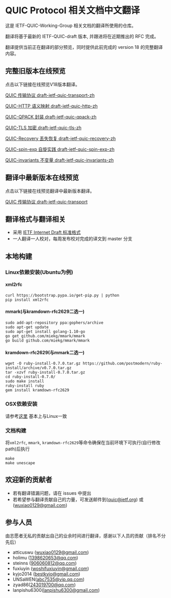 # QUIC Protocol 相关文档中文翻译

这是 IETF-QUIC-Working-Group 相关文档的翻译所使用的仓库。

翻译将基于最新的 IETF-QUIC-draft 版本, 并跟进将在近期推出的 RFC 完成。

翻译提供当前正在翻译的部分预览，同时提供此前完成的 version 18 的完整翻译内容。

## 完整旧版本在线预览
点击以下链接在线预览V18版本翻译。

[QUIC 传输协议 draft-ietf-quic-transport-zh](http://docs.wxclimb.top/draft-ietf-quic-transport-zh.html)

[QUIC-HTTP 语义映射 draft-ietf-quic-http-zh](http://docs.wxclimb.top/draft-ietf-quic-http-zh.html)

[QUIC-QPACK 封装 draft-ietf-quic-qpack-zh](http://docs.wxclimb.top/draft-ietf-quic-qpack-zh.html)

[QUIC-TLS 加密 draft-ietf-quic-tls-zh](http://docs.wxclimb.top/draft-ietf-quic-tls-zh.html)

[QUIC-Recovery 丢失恢复 draft-ietf-quic-recovery-zh](http://docs.wxclimb.top/draft-ietf-quic-recovery-zh.html)

[QUIC-spin-exp 自旋实践 draft-ietf-quic-spin-exp-zh](http://docs.wxclimb.top/draft-ietf-quic-spin-exp-zh.html)

[QUIC-invariants 不变量 draft-ietf-quic-invariants-zh](http://docs.wxclimb.top/draft-ietf-quic-invariants-zh.html)

## 翻译中最新版本在线预览
点击以下链接在线预览翻译中最新版本翻译。

[QUIC 传输协议 draft-ietf-quic-transport](http://doc.wxclimb.top/draft-ietf-quic-transport.html)

## 翻译格式与翻译相关

* 采用 [IETF Internet Draft 标准格式](https://github.com/martinthomson/i-d-template)
* 一人翻译一人校对，每周发布校对完成的译文到 master 分支

## 本地构建
### Linux依赖安装(Ubuntu为例)
#### xml2rfc
```
curl https://bootstrap.pypa.io/get-pip.py | python
pip install xml2rfc
```
#### mmark(与kramdown-rfc2629二选一)
```
sudo add-apt-repository ppa:gophers/archive
sudo apt-get update
sudo apt-get install golang-1.10-go
go get github.com/miekg/mmark/mmark
go build github.com/miekg/mmark/mmark
```
#### kramdown-rfc2629(与mmark二选一)
```
wget -O ruby-install-0.7.0.tar.gz https://github.com/postmodern/ruby-install/archive/v0.7.0.tar.gz
tar -xzvf ruby-install-0.7.0.tar.gz
cd ruby-install-0.7.0/
sudo make install
ruby-install ruby
gem install kramdown-rfc2629
```
### OSX依赖安装
请参考[这里](https://github.com/martinthomson/i-d-template/blob/master/doc/SETUP.md)
基本上与Linux一致

### 文档构建
将`xml2rfc`, `mmark`, `kramdown-rfc2629`等命令确保在当前环境下可执行(自行修改path)后执行

```
make
make unescape
```

## 欢迎新的贡献者

* 若有翻译错漏问题，请在 issues 中提出
* 若希望参与翻译贡献自己的力量，可发送邮件到([quic@ietf.org][ietf-quic]) 或 ([wuxiao0129@gmail.com][atticuswu])

## 参与人员

由志愿者无私的贡献出自己的业余时间进行翻译，感谢以下人员的贡献（排名不分先后）

* atticuswu ([wuxiao0129@gmail.com][atticuswu])
* holimu ([1398620653@qq.com][holimu])
* steinns ([906060812@qq.com][steinns])
* fuxiuyin ([woshifuxiuyin@gmail.com][fuxiuyin])
* kyjo2014 ([bestkyjo@gmail.com][kyjo2014])
* UNSaWEN([abc7535@vip.qq.com][UNSaWEN])
* zyad86([243019700@qq.com][zyad86])
* lanpishu6300([lanpishu6300@gmail.com][lanpishu6300])

[ietf-quic]: quic@ietf.org
[atticuswu]: wuxiao0129@gmail.com
[holimu]: mailto:1398620653@qq.com
[steinns]: mailto:906060812@qq.com
[fuxiuyin]: mailto:woshifuxiuyin@gmail.com
[kyjo2014]: mailto:bestkyjo@gmail.com
[UNSaWEN]: mailto:abc7535@vip.qq.com
[zyad86]: mailto:243019700@qq.com
[lanpishu6300]: mailto:lanpishu6300@gmail.com
